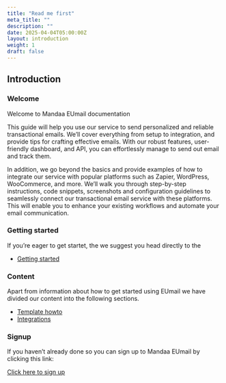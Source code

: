 ```yaml
---
title: "Read me first"
meta_title: ""
description: ""
date: 2025-04-04T05:00:00Z
layout: introduction
weight: 1
draft: false
---
```


## Introduction

### Welcome

Welcome to Mandaa EUmail documentation

This guide will help you use our service to send personalized and reliable transactional emails. We’ll cover everything from setup to integration, and provide tips for crafting effective emails. With our robust features, user-friendly dashboard, and API, you can effortlessly manage to send out email and track them.

In addition, we go beyond the basics and provide examples of how to integrate our service with popular platforms such as Zapier, WordPress, WooCommerce, and more. We’ll walk you through step-by-step instructions, code snippets, screenshots and configuration guidelines to seamlessly connect our transactional email service with these platforms. This will enable you to enhance your existing workflows and automate your email communication.

### Getting started
If you’re eager to get startet, the we suggest you head directly to the

- [Getting started](/documentation/getting-started/)

### Content

Apart from information about how to get started using EUmail we have divided our content into the following sections.

- [Template howto](/documentation/templates/introduction/)
- [Integrations](/documentation/integrations/integrations-intro/)

### Signup

If you haven’t already done so you can sign up to Mandaa EUmail by clicking this link:

[Click here to sign up](https://app.mandaa.io/login)